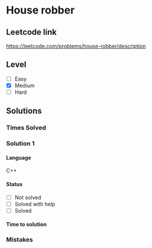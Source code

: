 # House robber

## Leetcode link
https://leetcode.com/problems/house-robber/description

## Level 
- [ ] Easy
- [x] Medium
- [ ] Hard

## Solutions

### Times Solved

### Solution 1

#### Language
C++

#### Status
- [ ] Not solved
- [ ] Solved with help
- [ ] Solved

#### Time to solution

### Mistakes

